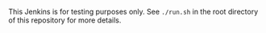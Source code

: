 
This Jenkins is for testing purposes only. See `./run.sh` in the root directory of this repository for more details.
